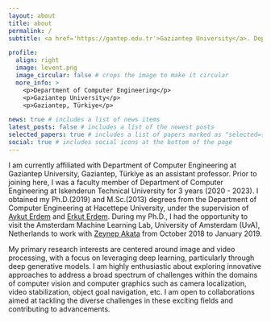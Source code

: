 ```yaml
---
layout: about
title: about
permalink: /
subtitle: <a href='https://gantep.edu.tr'>Gaziantep University</a>. Department of Computer Engineering

profile:
  align: right
  image: levent.png
  image_circular: false # crops the image to make it circular
  more_info: >
    <p>Department of Computer Engineering</p>
    <p>Gaziantep University</p>
    <p>Gaziantep, Türkiye</p>

news: true # includes a list of news items
latest_posts: false # includes a list of the newest posts
selected_papers: true # includes a list of papers marked as "selected={true}"
social: true # includes social icons at the bottom of the page
---
```


I am currently affiliated with Department of Computer Engineering at Gaziantep University, Gaziantep, Türkiye as an assistant professor. Prior to joining here, I was a faculty member of Department of Computer Engineering at Iskenderun Technical University for 3 years (2020 - 2023). I obtained my Ph.D.(2019) and M.Sc.(2013) degrees from the Department of Computer Engineering at Hacettepe University, under the supervision of [Aykut Erdem](https://aykuterdem.github.io/) and [Erkut Erdem](https://web.cs.hacettepe.edu.tr/~erkut/). During my Ph.D., I had the opportunity to visit the Amsterdam Machine Learning Lab, University of Amsterdam (UvA), Netherlands to work with [Zeynep Akata](https://www.eml-unitue.de/people/zeynep-akata) from October 2018 to January 2019.

My primary research interests are centered around image and video processing, with a focus on leveraging deep learning, particularly through deep generative models. I am highly enthusiastic about exploring innovative approaches to address a broad spectrum of challenges within the domains of computer vision and computer graphics such as camera localization, video stabilization, object goal navigation, etc. I am open to collaborations aimed at tackling the diverse challenges in these exciting fields and contributing to advancements.

<!---Put your address / P.O. box / other info right below your picture. You can also disable any of these elements by editing `profile` property of the YAML header of your `_pages/about.md`. Edit `_bibliography/papers.bib` and Jekyll will render your [publications page](/al-folio/publications/) automatically.--->

<!---Link to your social media connections, too. This theme is set up to use [Font Awesome icons](http://fortawesome.github.io/Font-Awesome/) and [Academicons](https://jpswalsh.github.io/academicons/), like the ones below. Add your Facebook, Twitter, LinkedIn, Google Scholar, or just disable all of them.--->
